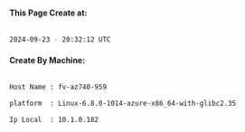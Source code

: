 
   
#### This Page Create at:

```bash

2024-09-23 - 20:32:12 UTC

```

#### Create By Machine:

```bash

Host Name : fv-az740-959

platform  : Linux-6.8.0-1014-azure-x86_64-with-glibc2.35

Ip Local  : 10.1.0.182

```

